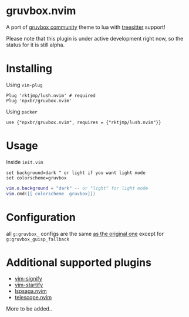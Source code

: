 # gruvbox.nvim

A port of [gruvbox community](https://github.com/gruvbox-community/gruvbox) theme to lua with [treesitter](https://github.com/nvim-treesitter/nvim-treesitter) support!

Please note that this plugin is under active development right now, so the status for it is still alpha.

# Installing

Using `vim-plug`

```
Plug 'rktjmp/lush.nvim' # required
Plug 'npxbr/gruvbox.nvim'
```

Using `packer`

```
use {"npxbr/gruvbox.nvim", requires = {"rktjmp/lush.nvim"}}
```

# Usage

Inside `init.vim`

```vimscript
set background=dark " or light if you want light mode
set colorscheme=gruvbox
```

```lua
vim.o.background = "dark" -- or "light" for light mode
vim.cmd([[ colorscheme  gruvbox]])
```

# Configuration

all `g:gruvbox_` configs are the same [as the original one](https://github.com/morhetz/gruvbox/wiki/Configuration) except for `g:gruvbox_guisp_fallback`

# Additional supported plugins

- [vim-signify](https://github.com/mhinz/vim-signify)
- [vim-startify](https://github.com/mhinz/vim-startify)
- [lspsaga.nvim](https://github.com/glepnir/lspsaga.nvim)
- [telescope.nvim](https://github.com/nvim-telescope/telescope.nvim)

More to be added..
